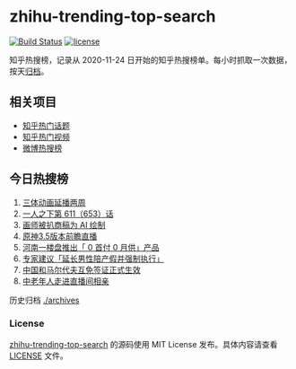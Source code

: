 # zhihu-trending-top-search

[![Build Status](https://github.com/justjavac/zhihu-trending-top-search/workflows/ci/badge.svg?branch=main)](https://github.com/justjavac/zhihu-trending-top-search/actions)
[![license](https://img.shields.io/github/license/justjavac/zhihu-trending-top-search)](https://github.com/justjavac/zhihu-trending-top-search/blob/main/LICENSE)

知乎热搜榜，记录从 2020-11-24 日开始的知乎热搜榜单。每小时抓取一次数据，按天[归档](./archives)。

## 相关项目

- [知乎热门话题](https://github.com/justjavac/zhihu-trending-hot-questions)
- [知乎热门视频](https://github.com/justjavac/zhihu-trending-hot-video)
- [微博热搜榜](https://github.com/justjavac/weibo-trending-hot-search)

## 今日热搜榜

<!-- BEGIN -->
<!-- 最后更新时间 Sat Feb 18 2023 10:12:34 GMT+0800 (China Standard Time) -->

1. [三体动画延播两周](https://www.zhihu.com/search?q=%E4%B8%89%E4%BD%93%E5%8A%A8%E7%94%BB%E5%BB%B6%E6%92%AD%E4%B8%A4%E5%91%A8)
1. [一人之下第 611（653）话](https://www.zhihu.com/search?q=%E4%B8%80%E4%BA%BA%E4%B9%8B%E4%B8%8B%E7%AC%AC%20611%EF%BC%88653%EF%BC%89%E8%AF%9D)
1. [画师被扒商稿为 AI 绘制](https://www.zhihu.com/search?q=%E7%94%BB%E5%B8%88%E8%A2%AB%E6%89%92%E5%95%86%E7%A8%BF%E4%B8%BA%20AI%20%E7%BB%98%E5%88%B6)
1. [原神3.5版本前瞻直播](https://www.zhihu.com/search?q=%E5%8E%9F%E7%A5%9E3.5%E7%89%88%E6%9C%AC%E5%89%8D%E7%9E%BB%E7%9B%B4%E6%92%AD)
1. [河南一楼盘推出「 0 首付 0 月供」产品](https://www.zhihu.com/search?q=%E6%B2%B3%E5%8D%97%E4%B8%80%E6%A5%BC%E7%9B%98%E6%8E%A8%E5%87%BA%E3%80%8C%200%20%E9%A6%96%E4%BB%98%200%20%E6%9C%88%E4%BE%9B%E3%80%8D%E4%BA%A7%E5%93%81)
1. [专家建议「延长男性陪产假并强制执行」](https://www.zhihu.com/search?q=%E4%B8%93%E5%AE%B6%E5%BB%BA%E8%AE%AE%E3%80%8C%E5%BB%B6%E9%95%BF%E7%94%B7%E6%80%A7%E9%99%AA%E4%BA%A7%E5%81%87%E5%B9%B6%E5%BC%BA%E5%88%B6%E6%89%A7%E8%A1%8C%E3%80%8D)
1. [中国和马尔代夫互免签证正式生效](https://www.zhihu.com/search?q=%E4%B8%AD%E5%9B%BD%E5%92%8C%E9%A9%AC%E5%B0%94%E4%BB%A3%E5%A4%AB%E4%BA%92%E5%85%8D%E7%AD%BE%E8%AF%81%E6%AD%A3%E5%BC%8F%E7%94%9F%E6%95%88)
1. [中老年人走进直播间相亲](https://www.zhihu.com/search?q=%E4%B8%AD%E8%80%81%E5%B9%B4%E4%BA%BA%E8%B5%B0%E8%BF%9B%E7%9B%B4%E6%92%AD%E9%97%B4%E7%9B%B8%E4%BA%B2)

<!-- END -->

历史归档 [./archives](./archives)

### License

[zhihu-trending-top-search](https://github.com/justjavac/zhihu-trending-top-search) 的源码使用 MIT License
发布。具体内容请查看 [LICENSE](./LICENSE) 文件。

